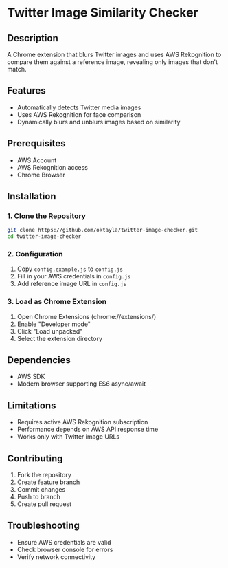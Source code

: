 # Twitter Image Similarity Checker

## Description
A Chrome extension that blurs Twitter images and uses AWS Rekognition to compare them against a reference image, revealing only images that don't match.

## Features
- Automatically detects Twitter media images
- Uses AWS Rekognition for face comparison
- Dynamically blurs and unblurs images based on similarity

## Prerequisites
- AWS Account
- AWS Rekognition access
- Chrome Browser

## Installation

### 1. Clone the Repository
```bash
git clone https://github.com/oktayla/twitter-image-checker.git
cd twitter-image-checker
```

### 2. Configuration
1. Copy `config.example.js` to `config.js`
2. Fill in your AWS credentials in `config.js`
3. Add reference image URL in `config.js`

### 3. Load as Chrome Extension
1. Open Chrome Extensions (chrome://extensions/)
2. Enable "Developer mode"
3. Click "Load unpacked"
4. Select the extension directory

## Dependencies
- AWS SDK
- Modern browser supporting ES6 async/await

## Limitations
- Requires active AWS Rekognition subscription
- Performance depends on AWS API response time
- Works only with Twitter image URLs

## Contributing
1. Fork the repository
2. Create feature branch
3. Commit changes
4. Push to branch
5. Create pull request

## Troubleshooting
- Ensure AWS credentials are valid
- Check browser console for errors
- Verify network connectivity

